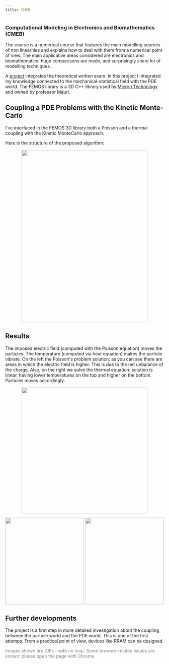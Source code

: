 ```yaml
---
title: CMEB
---
```


### Computational Modeling in Electronics and Biomathematics (CMEB)

The course is a numerical course that features the main modelling sources of non linearities and explains how to deal with them from a numerical point of view. The main applicative areas considered are electronics and biomathematics: huge comparisons are made, and surprisingly share lot of modelling techniques.

A [project](https://alberto1artoni.github.io/assets/pdf/CMEB/KMCPDEs.pdf) integrates the theoretical written exam. In this project I integrated my knowledge connected to the mechanical-statistical field with the PDE world. 
The FEMOS library is a 3D C++ library used by [Micron Technology](https://www.micron.com/) and owned by professor Mauri.

## Coupling a PDE Problems with the Kinetic Monte-Carlo

I've interfaced in the FEMOS 3D library both a Poisson and a thermal coupling with the Kinetic MonteCarlo approach.

Here is the structure of the proposed algorithm:
<p align="center">  <img width="400" height="550" src="https://alberto1artoni.github.io/assets/pdf/CMEB/SchemaSolutore2.png"> </p> 

## Results

The imposed electric field (computed with the Poisson equation) moves the particles. The temperature (computed via heat equation) makes the particle vibrate.
On the left the Poisson's problem solution: as you can see there are areas in which the electric field is higher. This is due to the net unbalance of the charge.
Also, on the right we solve the thermal equation: solution is linear, having lower temperatures on the top and higher on the bottom. Particles moves accordingly.

<p align="center">  <img width="400" height="400" src="https://alberto1artoni.github.io/assets/pdf/CMEB/coupled.gif"> </p> 
 <p align="center"><img width="250" height="275" src="https://alberto1artoni.github.io/assets/pdf/CMEB/poissonCoup.png">   
<img width="250" height="275" src="https://alberto1artoni.github.io/assets/pdf/CMEB/thermalCoupl.png"> </p>

## Further developments

The project is a first step in more detailed investigation about the coupling between the particle world and the PDE world. This is one of the first attemps. From a practical point of view, devices like RRAM can be designed.

<p> <span style="color:grey"> Images shown are GIFs - with no loop. 
Some browser-related issues are known: please open the page with Chrome </span></p>


